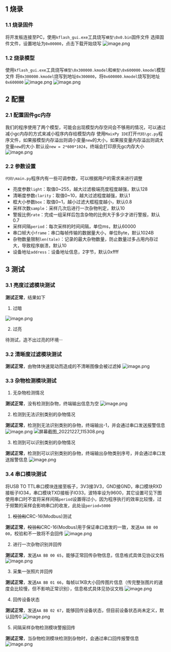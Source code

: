 ## 1 烧录
### 1.1 烧录固件
将开发板连接至PC，使用`kflash_gui.exe`工具烧写`模型\0x0.bin`固件文件
选择固件文件，设置地址为`0x00000`，点击下载开始烧写
![image.png](https://cdn.nlark.com/yuque/0/2022/png/34751784/1672047265058-0f769b37-7e75-48ff-a569-2b96871dcc26.png#averageHue=%23313131&clientId=ud34d33ab-8350-4&from=paste&height=402&id=uf10b5522&name=image.png&originHeight=803&originWidth=522&originalType=binary&ratio=1&rotation=0&showTitle=false&size=23470&status=done&style=none&taskId=u00c59de1-bf27-4b81-ade1-0ff11e94076&title=&width=261)
### 1.2 烧录模型
使用`kflash_gui.exe`工具烧写`模型\0x300000.kmodel`和`模型\0x600000.kmodel`模型文件
将`0x300000.kmodel`烧写到地址`0x300000`，将`0x600000.kmodel`烧写到地址`0x600000`
![image.png](https://cdn.nlark.com/yuque/0/2022/png/34751784/1672047574758-07f099f8-9df6-4c48-812a-51ef92858dc2.png#averageHue=%23313131&clientId=ud34d33ab-8350-4&from=paste&height=402&id=u16ab20d2&name=image.png&originHeight=803&originWidth=522&originalType=binary&ratio=1&rotation=0&showTitle=false&size=22729&status=done&style=none&taskId=u5f4aab46-6e3d-4330-b710-fd768b4cec8&title=&width=261)  ![image.png](https://cdn.nlark.com/yuque/0/2022/png/34751784/1672047682793-4ee86918-7ec7-4bdc-b09a-d27b9004f025.png#averageHue=%23313131&clientId=ud34d33ab-8350-4&from=paste&height=402&id=uf8f49295&name=image.png&originHeight=803&originWidth=522&originalType=binary&ratio=1&rotation=0&showTitle=false&size=22564&status=done&style=none&taskId=ub6d62fc7-1688-4b51-9117-5cb086720cf&title=&width=261)
## 2 配置
### 2.1 配置固件gc内存
我们的程序使用了两个模型，可能会出现模型内存空间会不够用的情况，可以通过减小gc内存的方式来减小程序内存给模型内存
使用`MaixPy IDE`打开`代码\gc.py`程序文件，如果报模型内存溢出则调小变量`new`的大小，如果报变量内存溢出则调大变量`new`的大小
默认设`new = 2*600*1024`，终端会打印原先gc内存大小
![image.png](https://cdn.nlark.com/yuque/0/2022/png/34751784/1672058619359-7d57cd8e-d9e8-4442-b999-4656d396f73b.png#averageHue=%23272830&clientId=ud34d33ab-8350-4&from=paste&height=510&id=u73d21458&name=image.png&originHeight=1020&originWidth=1920&originalType=binary&ratio=1&rotation=0&showTitle=false&size=123123&status=done&style=none&taskId=u88b551d1-7494-4f13-960d-10d13d31e90&title=&width=960)
### 2.2 参数设置
`代码\main.py`程序内有一些可调参数，可以根据用户的需求来进行调整

- 亮度参数`light`：取值0~255，越大过滤极端亮度程度越强，默认128
- 清晰度参数`clarity`：取值0~10，越大过滤程度越强，默认1
- 框大小参数`box`：取值0~1，越小过滤大框程度越小，默认0.8
- 采样次数`sample`：采样几次后进行一次杂物判定，默认10
- 警报比例`rate`：完成一组采样后包含杂物的比例大于多少才进行警报，默认0.7
- 采样间隔`period`：每次采样的时间间隔，单位ms，默认60000
- 串口帧大小`frame`：串口每帧传输的数据量大小，单位Byte，默认1024B
- 杂物数量限制`len(tale)`：记录的最大杂物数量，防止数量过多占用内存过大，导致程序崩溃，默认10
- 设备地址`address`：设备地址信息，2字节，默认0xffff
## 3 测试
### 3.1 亮度过滤模块测试
**测试正常**，结果如下

1. 过暗

![image.png](https://cdn.nlark.com/yuque/0/2022/png/34751784/1672066115680-d335e03e-80ca-491e-8071-f75a227c0d06.png#averageHue=%23282931&clientId=ud34d33ab-8350-4&from=paste&height=510&id=uc63636b3&name=image.png&originHeight=1020&originWidth=1920&originalType=binary&ratio=1&rotation=0&showTitle=false&size=169549&status=done&style=none&taskId=udd517aa9-477b-4af7-b7ba-5eeb04719e7&title=&width=960)

2. 过亮

待测试，造不出过亮的环境···
### 3.2 清晰度过滤模块测试
**测试正常**，由物体快速晃动而造成的不清晰图像会被过滤掉
![image.png](https://cdn.nlark.com/yuque/0/2022/png/34751784/1672103572808-60b4ff52-bfff-4980-8b57-c48187f0154f.png#averageHue=%232a2b33&clientId=uff022d37-842e-4&from=paste&height=515&id=u8e7625f9&name=image.png&originHeight=1030&originWidth=1920&originalType=binary&ratio=1&rotation=0&showTitle=false&size=201885&status=done&style=none&taskId=ue6334274-9a27-4a50-a850-bdf3ae8344d&title=&width=960)
### 3.3 杂物检测模块测试

1. 无杂物检测情况

**测试正常**，没有检测到杂物，终端输出信息为空
![image.png](https://cdn.nlark.com/yuque/0/2022/png/34751784/1672112754414-bd7b0373-ce0f-4b96-aada-517e38ed0b68.png#averageHue=%23292a32&clientId=uff022d37-842e-4&from=paste&height=510&id=u7b907f31&name=image.png&originHeight=1020&originWidth=1920&originalType=binary&ratio=1&rotation=0&showTitle=false&size=111843&status=done&style=none&taskId=ue4d90b4b-7a01-4440-9583-5c848232d6c&title=&width=960)

2. 检测到无法识别类别的杂物情况

**测试正常**，检测到无法识别类别的杂物，终端输出-1，并会通过串口发送报警信息
![image.png](https://cdn.nlark.com/yuque/0/2022/png/34751784/1672113064892-057cd1b3-4992-43e2-9b8c-3627478c35b6.png#averageHue=%232b2d36&clientId=uff022d37-842e-4&from=paste&height=510&id=u24fa4961&name=image.png&originHeight=1020&originWidth=1920&originalType=binary&ratio=1&rotation=0&showTitle=false&size=179959&status=done&style=none&taskId=u4234deb4-96d1-4f7a-86a4-aaab5e90c25&title=&width=960)
![屏幕截图_20221227_115308.png](https://cdn.nlark.com/yuque/0/2022/png/34751784/1672113521781-1f1f5453-e033-41be-b31a-7792862f7e6f.png#averageHue=%232c2e37&clientId=uff022d37-842e-4&from=paste&height=510&id=u11ad645f&name=%E5%B1%8F%E5%B9%95%E6%88%AA%E5%9B%BE_20221227_115308.png&originHeight=1020&originWidth=1920&originalType=binary&ratio=1&rotation=0&showTitle=false&size=170813&status=done&style=none&taskId=u5e119101-f2d1-426f-a470-d9041f26d4f&title=&width=960)

3. 检测到可以识别类别的杂物情况

**测试正常**，检测到可以识别类别的杂物，终端输出杂物类别序号，并会通过串口发送报警信息
![image.png](https://cdn.nlark.com/yuque/0/2022/png/34751784/1672113474520-faf29a31-a103-440f-8826-7f9b226e70ac.png#averageHue=%232c2e37&clientId=uff022d37-842e-4&from=paste&height=510&id=ua1dc5e8c&name=image.png&originHeight=1020&originWidth=1920&originalType=binary&ratio=1&rotation=0&showTitle=false&size=197390&status=done&style=none&taskId=u654a8efd-9858-48f6-a401-8f5ef5ba549&title=&width=960)
### 3.4 串口模块测试
将USB TO TTL串口模块连接至板子，3V3接3V3，GND接GND，串口模块RXD接板子IO34，串口模块TXD接板子IO33，波特率设为9600，其它设置可见下图
使用串口时不宜将采样间隔`period`设置得过小，因为程序执行的效率比较慢，过于频繁的采样会影响串口的收发，此处设`period=5000`

1. ~~校验和~~CRC-16(Modbus)测试

**测试正常**，~~校验和~~CRC-16(Modbus)用于保证串口收发的一致，发送`AA BB 00 00`，校验和不一致将不会回传
![image.png](https://cdn.nlark.com/yuque/0/2022/png/34751784/1672107066895-d035274d-e6c7-4cee-a334-f7fc5896af48.png#averageHue=%2395a097&clientId=uff022d37-842e-4&from=paste&height=515&id=u750b5ab3&name=image.png&originHeight=1030&originWidth=1920&originalType=binary&ratio=1&rotation=0&showTitle=false&size=377521&status=done&style=none&taskId=ue2f16137-3fb3-483e-8a56-a0a75a26c70&title=&width=960)

2. 进行一次杂物识别并回传

**测试正常**，发送`AA BB 00 65`，能够正常回传杂物信息，信息格式具体见协议文档
![image.png](https://cdn.nlark.com/yuque/0/2022/png/34751784/1672107603169-7ea1aa50-267d-4e43-baa0-c1090a660e4c.png#averageHue=%2397a599&clientId=uff022d37-842e-4&from=paste&height=515&id=u650f0062&name=image.png&originHeight=1030&originWidth=1920&originalType=binary&ratio=1&rotation=0&showTitle=false&size=378346&status=done&style=none&taskId=ucfcd0e23-e52f-406e-8a47-9b1cfd35b12&title=&width=960)

3. 采集一张照片并回传

**测试正常**，发送`AA BB 01 66`，每帧以1KB大小回传图片信息（传完整张图片的速度会比较慢，但不影响正常识别），信息格式具体见协议文档
![image.png](https://cdn.nlark.com/yuque/0/2022/png/34751784/1672109016028-e4f159f0-aad1-4ecd-8d5d-83abc0156a3b.png#averageHue=%237eaf80&clientId=uff022d37-842e-4&from=paste&height=515&id=u32a035a0&name=image.png&originHeight=1030&originWidth=1920&originalType=binary&ratio=1&rotation=0&showTitle=false&size=455065&status=done&style=none&taskId=u2213c416-721c-4896-b816-074d2e0131a&title=&width=960)

4. 回传设备状态

**测试正常**，发送`AA BB 02 67`，能够回传设备状态，但目前设备状态尚未定义，默认回传0
![image.png](https://cdn.nlark.com/yuque/0/2022/png/34751784/1672110464839-9335cce2-f715-4036-989b-31c49e5632cf.png#averageHue=%239aa79d&clientId=uff022d37-842e-4&from=paste&height=515&id=u76b4cbb0&name=image.png&originHeight=1030&originWidth=1920&originalType=binary&ratio=1&rotation=0&showTitle=false&size=383875&status=done&style=none&taskId=ucbbb4375-2f2a-4162-9bf1-4c92a847a6f&title=&width=960)

5. 间隔采样杂物检测模块警报回传

**测试正常**，当杂物检测模块检测到杂物时，会通过串口回传报警信息
![image.png](https://cdn.nlark.com/yuque/0/2022/png/34751784/1672111466534-13e1c2bf-d958-43c2-9a93-f187a21eec15.png#averageHue=%239fb1a2&clientId=uff022d37-842e-4&from=paste&height=515&id=udb8ead06&name=image.png&originHeight=1030&originWidth=1920&originalType=binary&ratio=1&rotation=0&showTitle=false&size=403676&status=done&style=none&taskId=u966d879b-dbce-4fa6-99b9-00053db8815&title=&width=960)
